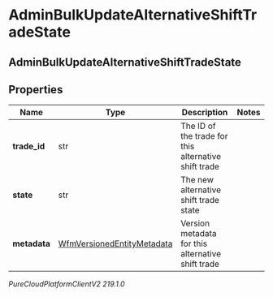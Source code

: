 # AdminBulkUpdateAlternativeShiftTradeState

## AdminBulkUpdateAlternativeShiftTradeState

## Properties

|Name | Type | Description | Notes|
|------------ | ------------- | ------------- | -------------|
| **trade_id** | str | The ID of the trade for this alternative shift trade | |
| **state** | str | The new alternative shift trade state | |
| **metadata** | [WfmVersionedEntityMetadata](WfmVersionedEntityMetadata) | Version metadata for this alternative shift trade | |



_PureCloudPlatformClientV2 219.1.0_
